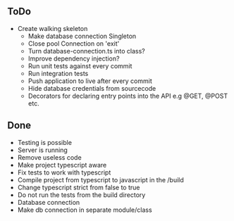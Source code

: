 ToDo
-
- Create walking skeleton
  - Make database connection Singleton
  - Close pool Connection on 'exit' 
  - Turn database-connection.ts into class?
  - Improve dependency injection?
  - Run unit tests against every commit
  - Run integration tests
  - Push application to live after every commit
  - Hide database credentials from sourcecode 
  - Decorators for declaring entry points into the API e.g @GET, @POST etc.
  
Done
- 
- Testing is possible
- Server is running
- Remove useless code 
- Make project typescript aware
- Fix tests to work with typescript
- Compile project from typescript to javascript in the /build
- Change typescript strict from false to true
- Do not run the tests from the build directory 
- Database connection
- Make db connection in separate module/class